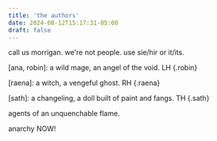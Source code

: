 ```yaml
---
title: 'the authors'
date: 2024-08-12T15:17:31-05:00
draft: false
---
```


call us morrigan. we're not people. use sie/hir or it/its. 

\[ana, robin]: a wild mage, an angel of the void. LH
{.robin}

\[raena]: a witch, a vengeful ghost. RH
{.raena}

\[sath]: a changeling, a doll built of paint and fangs. TH
{.sath}

agents of an unquenchable flame.

anarchy NOW!
